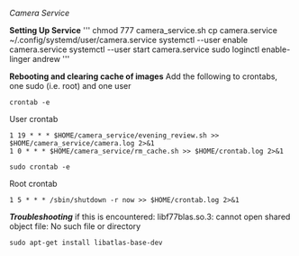 *Camera Service*


**Setting Up Service**
'''
chmod 777 camera_service.sh
cp camera.service ~/.config/systemd/user/camera.service
systemctl --user enable camera.service
systemctl --user start camera.service 
sudo loginctl enable-linger andrew
'''


**Rebooting and clearing cache of images**
Add the following to crontabs, one sudo (i.e. root) and one user
```
crontab -e
```
User crontab
```
1 19 * * * $HOME/camera_service/evening_review.sh >> $HOME/camera_service/camera.log 2>&1
1 0 * * * $HOME/camera_service/rm_cache.sh >> $HOME/crontab.log 2>&1
```

```
sudo crontab -e
```
Root crontab
```
1 5 * * * /sbin/shutdown -r now >> $HOME/crontab.log 2>&1
```


***Troubleshooting***
if this is encountered:
libf77blas.so.3: cannot open shared object file: No such file or directory
```
sudo apt-get install libatlas-base-dev
```
